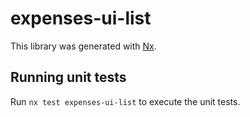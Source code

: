 # expenses-ui-list

This library was generated with [Nx](https://nx.dev).

## Running unit tests

Run `nx test expenses-ui-list` to execute the unit tests.
